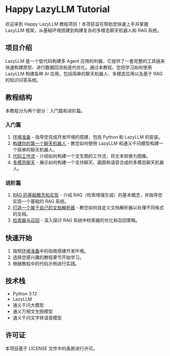 # Happy LazyLLM Tutorial

欢迎来到 Happy LazyLLM 教程项目！本项目旨在帮助您快速上手并掌握 LazyLLM 框架，从基础环境搭建到构建复杂的多模态聊天机器人和 RAG 系统。

## 项目介绍

LazyLLM 是一个低代码构建多 Agent 应用的利器，它提供了一套完整的工具链来快速构建原型、进行数据回流和迭代优化。通过本教程，您将学习如何使用 LazyLLM 构建各种 AI 应用，包括简单的聊天机器人、多模态应用以及基于 RAG 的知识问答系统。

## 教程结构

本教程分为两个部分：入门篇和进阶篇。

### 入门篇

1. [环境准备](入门篇/01_环境准备.md) - 指导您完成开发环境的搭建，包括 Python 和 LazyLLM 的安装。
2. [构建你的第一个聊天机器人](入门篇/02_构建你的第一个聊天机器人.md) - 教您如何使用 LazyLLM 和通义千问模型构建一个简单的聊天机器人。
3. [代码工作流](入门篇/03_代码工作流.md) - 介绍如何构建一个文生图的工作流，将文本转换为图像。
4. [多模态聊天](入门篇/04_多模态聊天.md) - 展示如何构建一个支持聊天、画图和语音合成的多模态聊天机器人。

### 进阶篇

1. [RAG 的基础概念和实现](进阶篇/01_RAG的基础概念和实现.md) - 介绍 RAG（检索增强生成）的基本概念，并指导您实现一个基础的 RAG 系统。
2. [打造一个属于自己的文档解析器](进阶篇/02_打造一个属于自己的文档解析器.md) - 教您如何自定义文档解析器以处理不同格式的文档。
3. [检索器与召回](进阶篇/03_j检索器和召回.md) - 深入探讨 RAG 系统中检索器的优化和召回策略。

## 快速开始

1. 按照[环境准备](入门篇/01_环境准备.md)中的指南搭建开发环境。
2. 选择您感兴趣的教程章节开始学习。
3. 根据教程中的代码示例进行实践。

## 技术栈

- Python 3.12
- LazyLLM
- 通义千问大模型
- 通义万相文生图模型
- 通义千问文字转语音模型

## 许可证

本项目基于 LICENSE 文件中的条款进行许可。